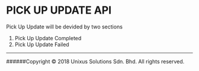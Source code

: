 # PICK UP UPDATE API

Pick Up Update will be devided by two sections

1. Pick Up Update Completed
2. Pick Up Update Failed




---
######Copyright © 2018 Unixus Solutions Sdn. Bhd. All rights reserved.       
